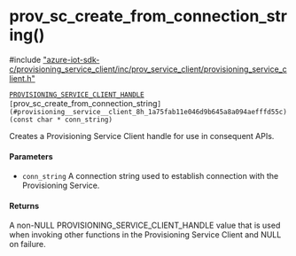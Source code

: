 # prov_sc_create_from_connection_string()

\#include ["azure-iot-sdk-c/provisioning_service_client/inc/prov_service_client/provisioning_service_client.h"](../iot-c-ref-provisioning-service-client-h.md)  

[`PROVISIONING_SERVICE_CLIENT_HANDLE`](#provisioning__service__client_8h_1af84a07c4286fd5d90fc2871d08cd0d0d) `[`prov_sc_create_from_connection_string`](#provisioning__service__client_8h_1a75fab11e046d9b645a8a094aefffd55c)(const char * conn_string)`

Creates a Provisioning Service Client handle for use in consequent APIs.

#### Parameters
* `conn_string` A connection string used to establish connection with the Provisioning Service.

#### Returns
A non-NULL PROVISIONING_SERVICE_CLIENT_HANDLE value that is used when invoking other functions in the Provisioning Service Client and NULL on failure.

